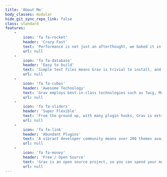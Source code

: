 ```yaml
---
title: 'About Me'
body_classes: modular
hide_git_sync_repo_link: false
class: standard
features:
    -
        icon: 'fa fa-rocket'
        header: 'Crazy Fast'
        text: 'Performance is not just an afterthought, we baked it in from the start!'
        url: null
    -
        icon: 'fa fa-database'
        header: 'Easy to build'
        text: 'Simple text files means Grav is trivial to install, and easy to maintain'
        url: null
    -
        icon: 'fa fa-cubes'
        header: 'Awesome Technology'
        text: 'Grav employs best-in-class technologies such as Twig, Markdown &amp; Yaml'
        url: null
    -
        icon: 'fa fa-sliders'
        header: 'Super Flexible'
        text: 'From the ground up, with many plugin hooks, Grav is extremely extensible'
        url: null
    -
        icon: 'fa fa-link'
        header: 'Abundant Plugins'
        text: 'A vibrant developer community means over 200 themes available to download'
        url: null
    -
        icon: 'fa fa-money'
        header: 'Free / Open Source'
        text: 'Grav is an open source project, so you can spend your money on other stuff'
        url: null
---
```


